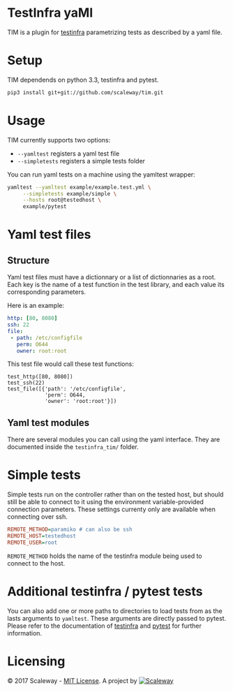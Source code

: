 # TestInfra yaMl

TIM is a plugin for [testinfra](https://github.com/philpep/testinfra) parametrizing tests as described by a yaml file.

# Setup

TIM dependends on python 3.3, testinfra and pytest.
```sh
pip3 install git+git://github.com/scaleway/tim.git
```

# Usage

TIM currently supports two options:
 - `--yamltest` registers a yaml test file
 - `--simpletests` registers a simple tests folder

You can run yaml tests on a machine using the yamltest wrapper:
```sh
yamltest --yamltest example/example.test.yml \
	 --simpletests example/simple \
	 --hosts root@testedhost \
	 example/pytest
```

# Yaml test files

## Structure

Yaml test files must have a dictionnary or a list of dictionnaries as a root. Each key is the name of a test function in the test library, and each value its corresponding parameters.

Here is an example:


```yaml
http: [80, 8080]
ssh: 22
file:
 - path: /etc/configfile
   perm: O644
   owner: root:root
```

This test file would call these test functions:

```
test_http([80, 8080])
test_ssh(22)
test_file([{'path': '/etc/configfile',
            'perm': O644,
            'owner': 'root:root'}])
```

## Yaml test modules

There are several modules you can call using the yaml interface. They are documented inside the `testinfra_tim/` folder.

# Simple tests

Simple tests run on the controller rather than on the tested host, but should still be able to connect to it using the environment variable-provided connection parameters.
These settings currenty only are available when connecting over ssh.

```ini
REMOTE_METHOD=paramiko # can also be ssh
REMOTE_HOST=testedhost
REMOTE_USER=root
```

`REMOTE_METHOD` holds the name of the testinfra module being used to connect to the host.

# Additional testinfra / pytest tests

You can also add one or more paths to directories to load tests from as the lasts arguments to `yamltest`. These arguments are directly passed to pytest.
Please refer to the documentation of [testinfra](https://testinfra.readthedocs.io/) and [pytest](https://docs.pytest.org/) for further information.

# Licensing

© 2017 Scaleway - [MIT License](https://github.com/scaleway/tim/blob/master/LICENSE).
A project by [![Scaleway](https://avatars1.githubusercontent.com/u/5185491?v=3&s=42)](https://www.scaleway.com/)